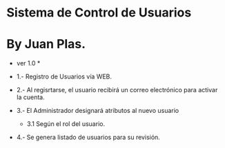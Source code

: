 # Sistema de Control de Usuarios <h1> By Juan Plas.
* ver 1.0 *

* 1.- Registro de Usuarios vía WEB.
* 2.- Al regisrtarse, el usuario recibirá un correo electrónico para activar la cuenta.
* 3.- El Administrador designará atributos al nuevo usuario
  * 3.1 Según el rol del usuario.
* 4.- Se genera listado de usuarios para su revisión.
